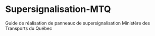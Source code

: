 # Supersignalisation-MTQ
Guide de réalisation de panneaux de supersignalisation Ministère des Transports du Québec
